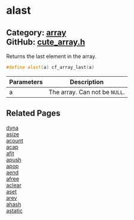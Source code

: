 # alast

Category: [array](https://github.com/RandyGaul/cute_framework/blob/master/docs/api_reference?id=array)  
GitHub: [cute_array.h](https://github.com/RandyGaul/cute_framework/blob/master/include/cute_array.h)  
---

Returns the last element in the array.

```cpp
#define alast(a) cf_array_last(a)
```

Parameters | Description
--- | ---
a | The array. Can not be `NULL`.

## Related Pages

[dyna](https://github.com/RandyGaul/cute_framework/blob/master/docs/array/dyna.md)  
[asize](https://github.com/RandyGaul/cute_framework/blob/master/docs/array/asize.md)  
[acount](https://github.com/RandyGaul/cute_framework/blob/master/docs/array/acount.md)  
[acap](https://github.com/RandyGaul/cute_framework/blob/master/docs/array/acap.md)  
[afit](https://github.com/RandyGaul/cute_framework/blob/master/docs/array/afit.md)  
[apush](https://github.com/RandyGaul/cute_framework/blob/master/docs/array/apush.md)  
[apop](https://github.com/RandyGaul/cute_framework/blob/master/docs/array/apop.md)  
[aend](https://github.com/RandyGaul/cute_framework/blob/master/docs/array/aend.md)  
[afree](https://github.com/RandyGaul/cute_framework/blob/master/docs/array/afree.md)  
[aclear](https://github.com/RandyGaul/cute_framework/blob/master/docs/array/aclear.md)  
[aset](https://github.com/RandyGaul/cute_framework/blob/master/docs/array/aset.md)  
[arev](https://github.com/RandyGaul/cute_framework/blob/master/docs/array/arev.md)  
[ahash](https://github.com/RandyGaul/cute_framework/blob/master/docs/array/ahash.md)  
[astatic](https://github.com/RandyGaul/cute_framework/blob/master/docs/array/astatic.md)  
